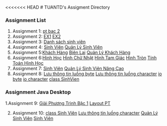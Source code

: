 <<<<<<< HEAD
﻿# TUANTD's Assigment Directory

### Assignment List

1. Assignment 1: [pt bac 2](https://github.com/FASTTRACKSE/FFSE1703.JavaCore/blob/master/Assignments/TUANTD/ex1/src/Assignment1/giaiptbac2.java)
2. Assignment 2: [EX1](https://github.com/FASTTRACKSE/FFSE1703.JavaCore/blob/master/Assignments/TUANTD/Ex2/src/Assignment2/baitap1.java)
                 [EX2](https://github.com/FASTTRACKSE/FFSE1703.JavaCore/blob/master/Assignments/TUANTD/Ex2/src/Assignment2/baitap2.java)
3. Assignment 3: [Danh sách sinh viên](https://github.com/FASTTRACKSE/FFSE1703.JavaCore/blob/master/Assignments/TUANTD/EX3/src/fasttrack/edu/vn/practices/Assignment3.java)  
4. Assignment 4: [Sinh Viên](https://github.com/FASTTRACKSE/FFSE1703.JavaCore/blob/master/Assignments/TUANTD/MyCar/src/fasttrack/edu/vn/practices/DanhSachSV.java)
                 [Quản Lý Sinh Viên](https://github.com/FASTTRACKSE/FFSE1703.JavaCore/blob/master/Assignments/TUANTD/MyCar/src/fasttrack/edu/vn/practices/QLSinhVi%C3%AAn.java)
5. Assignment 5:[Khách Hàng](https://github.com/FASTTRACKSE/FFSE1703.JavaCore/blob/master/Assignments/TUANTD/Assignment5/src/ffse1703/javacore/qltiendien/model/KhachHang.java)
                [Biên Lai](https://github.com/FASTTRACKSE/FFSE1703.JavaCore/blob/master/Assignments/TUANTD/Assignment5/src/ffse1703/javacore/qltiendien/model/BienLai.java)
                [Quản Lý Khách Hàng](https://github.com/FASTTRACKSE/FFSE1703.JavaCore/blob/master/Assignments/TUANTD/Assignment5/src/ffse1703/javacore/qltiendien/main/QuanLyKhachHang.java)
5. Assignment 6:[Hình Học](https://github.com/FASTTRACKSE/FFSE1703.JavaCore/blob/master/Assignments/TUANTD/Assignment6/src/ffse1703/edu/vn/model/HinhHoc.java)
                [Hình Chữ Nhật](https://github.com/FASTTRACKSE/FFSE1703.JavaCore/blob/master/Assignments/TUANTD/Assignment6/src/ffse1703/edu/vn/model/HinhChuNhat.java)
                [Hình Tam Giác](https://github.com/FASTTRACKSE/FFSE1703.JavaCore/blob/master/Assignments/TUANTD/Assignment6/src/ffse1703/edu/vn/model/HinhTamGiac.java)
                [Hình Tròn](https://github.com/FASTTRACKSE/FFSE1703.JavaCore/blob/master/Assignments/TUANTD/Assignment6/src/ffse1703/edu/vn/model/HinhTron.java)
                [Tính Toán Hình Học](https://github.com/FASTTRACKSE/FFSE1703.JavaCore/blob/master/Assignments/TUANTD/Assignment6/src/ffse1703/edu/vn/main/QuanLyHinhHoc.java)
6. Assignment 7: [Sinh Viên](https://github.com/FASTTRACKSE/FFSE1703.JavaCore/blob/master/Assignments/TUANTD/MyCar/src/fasttrack/edu/vn/practices/DanhSachSV.java)
                 [Quản Lý Sinh Viên Nâng Cao](https://github.com/FASTTRACKSE/FFSE1703.JavaCore/blob/master/Assignments/TUANTD/MyCar/src/fasttrack/edu/vn/practices/QLSinhVi%C3%AAn.java)
7. Assignment 8: [Lưu thông tin luồng byte](https://github.com/FASTTRACKSE/FFSE1703.JavaCore/blob/master/Assignments/TUANTD/Assignment7/src/ffse1703/main/QuanLySinhVien.java   )
                 [Lưu thông tin luồng character](                                                                https://github.com/FASTTRACKSE/FFSE1703.JavaCore/blob/master/Assignments/TUANTD/Assignment7/src/ffse1703/main/QuanLySinhVienText.java     )
                 [io byte](https://github.com/FASTTRACKSE/FFSE1703.JavaCore/blob/master/Assignments/TUANTD/Assignment7/src/ffse1703/io/SerializeFileFactory.java)
                 [io character](https://github.com/FASTTRACKSE/FFSE1703.JavaCore/blob/master/Assignments/TUANTD/Assignment7/src/ffse1703/io/TextFileFactory.java)
                 [class SinhVien](https://github.com/FASTTRACKSE/FFSE1703.JavaCore/blob/master/Assignments/TUANTD/Assignment7/src/ffse1703/model/SinhVien.java)
                 
### Assignment Java Desktop

1.Assignment 9: [Giải Phương Trình Bậc 1](https://github.com/FASTTRACKSE/FFSE1703.JavaCore/blob/master/Assignments/TUANTD/Assignment9/src/ffse1703/main/Main.java)
                [Layout PT](https://github.com/FASTTRACKSE/FFSE1703.JavaCore/blob/master/Assignments/TUANTD/Assignment9/src/ffse1703/ui/GiaiPhuongTrinhBac1.java)
                
2. Assignment 10: [class Sinh Viên]( https://github.com/FASTTRACKSE/FFSE1703.JavaCore/blob/master/Assignments/TUANTD/Assignment10/src/ffse1703/model/HocSinh.java  )
                 [Lưu thông tin luồng character](https://github.com/FASTTRACKSE/FFSE1703.JavaCore/blob/master/Assignments/TUANTD/Assignment10/src/ffse1703/qlsv/oi/SerializeFileFactory.java      )
                 [Quản Lý Sinh Viên](https://github.com/FASTTRACKSE/FFSE1703.JavaCore/blob/master/Assignments/TUANTD/Assignment10/src/ffse1703/qlsv/ui/QuanLySinhVien.java   )
                 [Sinh Viên](https://github.com/FASTTRACKSE/FFSE1703.JavaCore/blob/master/Assignments/TUANTD/Assignment10/src/ffse1703/qlsv/main/SinhVien.java  )
